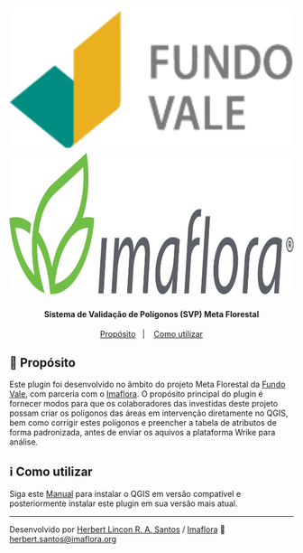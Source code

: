 <h1 align="center">
    <a href="http://www.fundovale.org/">
    <img alt="Fundo Vale" height=250  src="https://github.com/Imaflora/fvale-mflorestal-pluginQGIS/blob/main/imgs/fundoVale.png" /></a>
    <a href="https://www.imaflora.org/">
    <img alt="Imaflorae" height=250 src="https://github.com/Imaflora/fvale-mflorestal-pluginQGIS/blob/main/imgs/imafloraLogo.png" /></a>
</h1>

<h4 align="center">
  Sistema de Validação de Polígonos (SVP) Meta Florestal
</h4>

<p align="center">
  <a href="#rocket-proposito">Propósito</a>&nbsp;&nbsp;&nbsp;|&nbsp;&nbsp;&nbsp;
  <a href="#information_source-como-utilizar">Como utilizar</a>
</p>

## :rocket: Propósito

Este plugin foi desenvolvido no âmbito do projeto Meta Florestal da [Fundo Vale](http://www.fundovale.org/), com parceria com o [Imaflora](https://www.imaflora.org/).
O propósito principal do plugin é fornecer modos para que os colaboradores das investidas deste projeto possam criar os polígonos das áreas em intervenção diretamente no QGIS, bem como corrigir estes polígonos e preencher a tabela de atributos de forma padronizada, antes de enviar os aquivos a plataforma Wrike para análise.

## :information_source: Como utilizar

Siga este [Manual](https://github.com/Imaflora/fvale-mflorestal-pluginQGIS/blob/test-zip/manuals/manual_instalacao.pdf) para instalar o QGIS em versão compatível e posteriormente instalar este plugin em sua versão mais atual.

---

Desenvolvido por [Herbert Lincon R. A. Santos](https://github.com/HerbertLincon) / [Imaflora](https://www.imaflora.org/) :wave: herbert.santos@imaflora.org